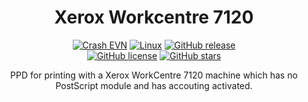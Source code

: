 <span align="center">

# Xerox Workcentre 7120

<a href="https://discord.gg/Qp4GNyX"><img title="Crash EVN" src="https://badgen.net/discord/members/Qp4GNyX"></a>
[![Linux](https://svgshare.com/i/Zhy.svg)](https://svgshare.com/i/Zhy.svg)
[![GitHub release](https://img.shields.io/github/release/tom-theret/xerox_workcentre_7120.svg)](https://GitHub.com/tom-theret/xerox_workcentre_7120/releases/)
<br>
[![GitHub license](https://img.shields.io/github/license/tom-theret/xerox_workcentre_7120.svg)](https://github.com/tom-theret/xerox_workcentre_7120/blob/master/LICENSE)
[![GitHub stars](https://badgen.net/github/stars/tom-theret/xerox_workcentre_7120)](https://GitHub.com/tom-theret/xerox_workcentre_7120/stargazers/)

PPD for printing with a Xerox WorkCentre 7120 machine which has no PostScript module and has accouting activated.


</span>



